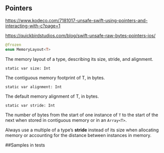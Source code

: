 ## Pointers

https://www.kodeco.com/7181017-unsafe-swift-using-pointers-and-interacting-with-c?page=1

https://quickbirdstudios.com/blog/swift-unsafe-raw-bytes-pointers-ios/

```swift
@frozen
enum MemoryLayout<T>
```
The memory layout of a type, describing its size, stride, and alignment.

`static var size: Int`

The contiguous memory footprint of T, in bytes.

`static var alignment: Int`

The default memory alignment of T, in bytes.

`static var stride: Int`

The number of bytes from the start of one instance of `T` to the start of the next when stored in contiguous memory or in an `Array<T>`.

Always use a multiple of a type’s **stride** instead of its size when allocating memory or accounting for the distance between instances in memory. 

##Samples in tests